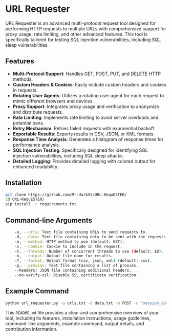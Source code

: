 # URL Requester

URL Requester is an advanced multi-protocol request tool designed for performing HTTP requests to multiple URLs with comprehensive support for proxy usage, rate limiting, and other advanced features. This tool is specifically tailored for testing SQL injection vulnerabilities, including SQL sleep vulnerabilities.

## Features

- **Multi-Protocol Support**: Handles GET, POST, PUT, and DELETE HTTP methods.
- **Custom Headers & Cookies**: Easily include custom headers and cookies in requests.
- **Rotating User Agents**: Utilizes a rotating user agent for each request to mimic different browsers and devices.
- **Proxy Support**: Integrates proxy usage and verification to anonymize and distribute requests.
- **Rate Limiting**: Implements rate limiting to avoid server overloads and potential bans.
- **Retry Mechanism**: Retries failed requests with exponential backoff.
- **Exportable Results**: Exports results in CSV, JSON, or XML formats.
- **Response Time Analysis**: Generates a histogram of response times for performance analysis.
- **SQL Injection Testing**: Specifically designed for identifying SQL injection vulnerabilities, including SQL sleep attacks.
- **Detailed Logging**: Provides detailed logging with colored output for enhanced readability.

## Installation

```sh
git clone https://github.com/Mr-dark55/URL-RequESTER/
cd URL-RequESTER/
pip install -r requirements.txt
```



## Command-line Arguments

```sh
    -u, --urls: Text file containing URLs to send requests to.
    -d, --data: Text file containing data to be sent with the requests.
    -m, --method: HTTP method to use (default: GET).
    -c, --cookie: Cookie to include in the request.
    -t, --threads: Number of concurrent threads to use (default: 10).
    -o, --output: Output file name for results.
    -f, --format: Output format (csv, json, xml) (default: csv).
    -p, --proxies: Text file containing a list of proxies.
    --headers: JSON file containing additional headers.
    --no-verify-ssl: Disable SSL certificate verification.
```
## Example Command

```sh
python url_requester.py -u urls.txt -d data.txt -m POST -c "session_id=xyz" -t 20 -o results.csv -f csv -p proxies.txt --headers headers.json --no-verify-ssl
```



This `README.md` file provides a clear and comprehensive overview of your tool, including its features, installation instructions, usage guidelines, command-line arguments, example command, output details, and contribution information.





